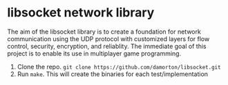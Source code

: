 # libsocket network library 

The aim of the libsocket library is to create a foundation for network communication using the UDP protocol with customized layers for flow control, security, encryption, and reliablity. The immediate goal of this project is to enable its use in multiplayer game programming. 

1. Clone the repo. `git clone https://github.com/damorton/libsocket.git`
2. Run `make`. This will create the binaries for each test/implementation


